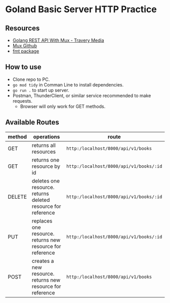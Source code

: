 # Goland Basic Server HTTP Practice

## Resources

- [Golang REST API With Mux - Travery Media](https://youtu.be/SonwZ6MF5BE)
- [Mux Github](https://github.com/gorilla/mux)
- [fmt package](https://pkg.go.dev/fmt#pkg-functions)

## How to use

- Clone repo to PC.
- `go mod tidy` in Comman Line to install dependencies.
- `go run .` to start up server.
- Postman, ThunderClient, or similar service recommended to make requests.
  - Browser will only work for GET methods.

## Available Routes

| method | operations                                                   | route                                   |
| ------ | ------------------------------------------------------------ | --------------------------------------- |
| GET    | returns all resources                                        | `http:/localhost/8000/api/v1/books`     |
| GET    | returns one resource by id                                   | `http:/localhost/8000/api/v1/books/:id` |
| DELETE | deletes one resource. returns deleted resource for reference | `http:/localhost/8000/api/v1/books/:id` |
| PUT    | replaces one resource. returns new resource for reference    | `http:/localhost/8000/api/v1/books/:id` |
| POST   | creates a new resource. returns new resource for reference   | `http:/localhost/8000/api/v1/books`     |
